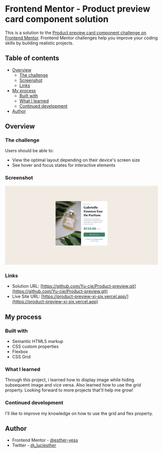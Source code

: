 # Frontend Mentor - Product preview card component solution

This is a solution to the [Product preview card component challenge on Frontend Mentor](https://www.frontendmentor.io/challenges/product-preview-card-component-GO7UmttRfa). Frontend Mentor challenges help you improve your coding skills by building realistic projects. 

## Table of contents

- [Overview](#overview)
  - [The challenge](#the-challenge)
  - [Screenshot](#screenshot)
  - [Links](#links)
- [My process](#my-process)
  - [Built with](#built-with)
  - [What I learned](#what-i-learned)
  - [Continued development](#continued-development)
- [Author](#author)


## Overview

### The challenge

Users should be able to:

- View the optimal layout depending on their device's screen size
- See hover and focus states for interactive elements

### Screenshot

![View screenshot here](./design/desktop-design.png)

### Links

- Solution URL: [https://github.com/Yu-cie/Product-preview.git](https://github.com/Yu-cie/Product-preview.git)
- Live Site URL: [https://product-preview-xi-six.vercel.app/](https://product-preview-xi-six.vercel.app)

## My process

### Built with

- Semantic HTML5 markup
- CSS custom properties
- Flexbox
- CSS Grid

### What I learned

Through this project, i learned how to display image while hiding subsequemt image and vice versa. Also learned how to use the grid property. Looking forward to more projects that'll help me grow!

### Continued development

I'll like to improve my knowledge on how to use the grid and flex property.

## Author

- Frontend Mentor - [@esther-yess](https://www.frontendmentor.io/profile/esther-yess)
- Twitter - [@_luciesther](https://www.twitter.com/_luciesther)

